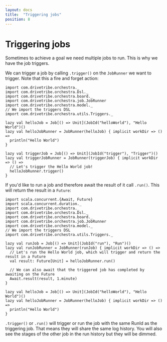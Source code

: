 ```yaml
---
layout: docs
title:  "Triggering jobs"
position: 8
---
```


# Triggering jobs

Sometimes to achieve a goal we need multiple jobs to run. This is why we have the job triggers.

We can trigger a job by calling `.trigger()` on the `JobRunner` we want to trigger. Note that this a fire and forget
action:
```tut:silent
import com.drivetribe.orchestra._
import com.drivetribe.orchestra.Dsl._
import com.drivetribe.orchestra.board._
import com.drivetribe.orchestra.job.JobRunner
import com.drivetribe.orchestra.model._
// We import the triggers DSL
import com.drivetribe.orchestra.utils.Triggers._

lazy val helloJob = Job[() => Unit](JobId("helloWorld"), "Hello World")()
lazy val helloJobRunner = JobRunner(helloJob) { implicit workDir => () =>
  println("Hello World")
}

lazy val triggerJob = Job[() => Unit](JobId("trigger"), "Trigger")()
lazy val triggerJobRunner = JobRunner(triggerJob) { implicit workDir => () =>
  // Let's trigger the Hello World job!
  helloJobRunner.trigger()
}
```

If you'd like to run a job and therefore await the result of it call `.run()`. This will return the result in a
`Future`:
```tut:silent
import scala.concurrent.{Await, Future}
import scala.concurrent.duration._
import com.drivetribe.orchestra._
import com.drivetribe.orchestra.Dsl._
import com.drivetribe.orchestra.board._
import com.drivetribe.orchestra.job.JobRunner
import com.drivetribe.orchestra.model._
// We import the triggers DSL
import com.drivetribe.orchestra.utils.Triggers._

lazy val runJob = Job[() => Unit](JobId("run"), "Run")()
lazy val runJobRunner = JobRunner(runJob) { implicit workDir => () =>
  // Let's run the Hello World job, which will trigger and return the result in a Future
  val result: Future[Unit] = helloJobRunner.run()

  // We can also await that the triggered job has completed by awaiting on the Future
  Await.result(result, 1.minute)
}

lazy val helloJob = Job[() => Unit](JobId("helloWorld"), "Hello World")()
lazy val helloJobRunner = JobRunner(helloJob) { implicit workDir => () =>
  println("Hello World")
}
```

`.trigger()` or `.run()` will trigger or run the job with the same RunId as the triggering job. That means they will
share the same log history. You will also see the stages of the other job in the run history but they will be dimmed.

